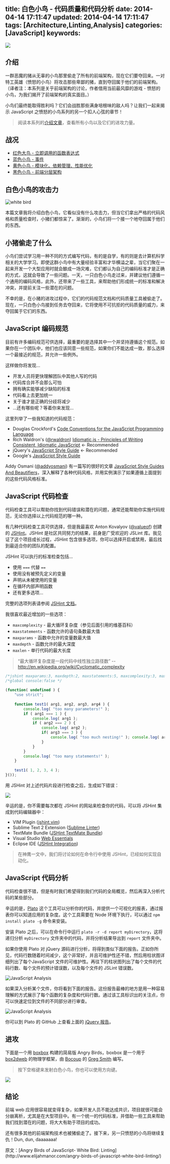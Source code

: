 title: 白色小鸟 - 代码质量和代码分析
date: 2014-04-14 17:11:47
updated: 2014-04-14 17:11:47
tags: [Architecture,Linting,Analysis]
categories: [JavaScript]
keywords:
---
![](http://bubkoo.qiniudn.com/angry-birds-of-javascript-white-bird-linting.jpg)

## 介绍
一群恶魔的猪从无辜的小鸟那里偷走了所有的前端架构，现在它们要夺回来。一对特工英雄（愤怒的小鸟）将攻击那些卑鄙的猪，直到夺回属于他们的前端架构。（译者注：本系列是关乎前端架构的讨论，作者借用当前最风靡的游戏 - 愤怒的小鸟，为我们揭开了前端架构的真实面目。）

小鸟们最终能取得胜利吗？它们会战胜那些满身培根味的敌人吗？让我们一起来揭示 JavaScript 之愤怒的小鸟系列的另一个扣人心弦的章节！

> 阅读本系列的[介绍文章](http://bubkoo.com/2014/03/28/angry-birds-of-javascript-series/)，查看所有小鸟以及它们的进攻力量。

## 战况

- [红色大鸟 - 立即调用的函数表达式](http://bubkoo.com/2014/03/28/angry-birds-of-javascript-red-bird-iife/)
- [蓝色小鸟 - 事件](http://bubkoo.com/2014/03/28/angry-birds-of-javascript-blue-bird-events/)
- [黄色小鸟 - 模块化、依赖管理、性能优化](http://bubkoo.com/2014/03/29/angry-birds-of-javascript-yellow-bird-requirejs/)
- [黑色小鸟 - 前端分层架构](http://bubkoo.com/2014/03/29/angry-birds-of-javascript-black-bird-backbone/)

## 白色小鸟的攻击力

![white bird](http://bubkoo.qiniudn.com/angry-birds-white-bird.png)

本篇文章我将介绍白色小鸟，它看似没有什么攻击力，但当它们拿出严格的代码风格和质量检查时，小猪们都惊呆了。渐渐的，小鸟们将一个接一个地夺回属于他们的东西。

<!--more-->

## 小猪偷走了什么

小鸟们尝试学习用一种不同的方式编写代码，有的是自学，有的则是去计算机科学相关的大学学习。即使这群小鸟中有大量经验丰富和才华横溢之辈，当它们聚在一起来开发一个大型应用时就会酿成一场灾难，它们都认为自己的编码标准才是正确的方式，这就会导致了一些问题。一天，一只白色小鸟走过来，并建议他们遵循一个通用的编码风格，此外，还带来了一些工具，来帮助他们形成统一的标准和解决冲突，并提前关注一些潜在的问题。

不幸的是，在小猪的进攻过程中，它们的代码规范文档和代码质量工具被偷走了。现在，一只白色小鸟接到任务去夺回来，它将使用不可抗拒的代码质量的威力，来夺回属于它们的东西。

## JavaScript 编码规范

目前有许多编码规范可供选择，最重要的是选择其中一个并坚持遵循这个规范。如果你在一个团队中，他们也应该同意一些规范，如果你们不能达成一致，那么选择一个最接近的规范，并允许一些例外。

这样做你将发现...

- 开发人员将更快理解团队中其他人写的代码
- 代码库合并不会那么可怕
- 拥有确实能够减少缺陷的标准
- 代码看上去更加统一
- 关于谁才是正确的分歧将减少
- ...还有哪些呢？等着你来发现...

这里列举了一些我知道的代码规范：

- Douglas Crockford's [Code Conventions for the JavaScript Programming Language](http://javascript.crockford.com/code.html)
- Rich Waldron's ([@rwaldron](http://twitter.com/rwaldron)) [Idiomatic.js - Principles of Writing Consistent, Idiomatic JavaScript](https://github.com/rwldrn/idiomatic.js) ← Recommended
- jQuery's [JavaScript Style Guide](http://contribute.jquery.org/style-guide/js/?rdfrom=http%3A%2F%2Fdocs.jquery.com%2Fmw%2Findex.php%3Ftitle%3DJQuery_Core_Style_Guidelines%26redirect%3Dno) ← Recommended
- Google's [JavaScript Style Guide](http://google-styleguide.googlecode.com/svn/trunk/javascriptguide.xml)

Addy Osmani ([@addyosmani](http://twitter.com/addyosmani)) 有一篇写的很好的文章 [JavaScript Style Guides And Beautifiers](http://addyosmani.com/blog/javascript-style-guides-and-beautifiers/)，深入解释了各种代码风格，并用实例演示了如果遵循上面提到的这些代码风格标准。

## JavaScript 代码检查

代码检查工具可以帮助你找到代码错误和潜在的问题，通常还能帮助你实施代码规范，无论你选择以上代码规范的哪一种。

有几种代码检查工具可供选择，但是我最喜欢 Anton Kovalyov ([@valueof](http://twitter.com/valueof)) 创建的 [JSHint](http://jshint.com/)。JSHint 是社区共同努力的结果，前身是广受欢迎的 JSLint 库。我见证了这个项目成长过程，JSHint 包含很多选项，你可以选择开启或禁用，最后找到最适合你的团队的配置。

JSHint 可以执行的标准检查包括...

- 使用 `===` 代替 `==` 
- 使用没有被预先定义的变量
- 声明从未被使用的变量
- 在循环内部声明函数
- 还有更多选项...

完整的选项列表请参阅 [JSHint 文档](http://jshint.com/docs/)。

我很喜欢最近增加的一些选项：

- `maxcomplexity` - 最大循环复杂度（参见后面引用的维基百科）
- `maxstatements` - 函数允许的语句条数最大值
- `maxparams` - 函数中允许的变量数最大值
- `maxdepth` - 函数允许的最大深度
- `maxlen` - 单行代码的最大长度

> “最大循环复杂度是一段代码中线性独立路径数” -- http://en.wikipedia.org/wiki/Cyclomatic_complexity

```javascript
/*jshint maxparams:3, maxdepth:2, maxstatements:5, maxcomplexity:3, maxlen:80 */
/*global console:false */
 
(function( undefined ) {
    "use strict";
 
    function test1( arg1, arg2, arg3, arg4 ) {
        console.log( "too many parameters!" );
        if ( arg1 === 1 ) {
            console.log( arg1 );
            if ( arg2 === 2 ) {
                console.log( arg2 );
                if( arg3 === 3 ) {
                    console.log( "too much nesting!" ); console.log( arg3 ); console.log( arg4 );
                }
            }
        }
        console.log( "too many statements!" );
    }
 
    test1( 1, 2, 3, 4 );
}());
```

用 JSHint 对上述代码片段进行检查之后，生成如下错误：

![](http://bubkoo.qiniudn.com/angry-birds-of-javascript-white-bird-linting-error.png)

辛运的是，你不需要每次都在 JSHint 的网站来检查你的代码，可以将 JSHint 集成到代码编辑器中：

- VIM Plugin ([jshint.vim](https://github.com/walm/jshint.vim))
- Sublime Text 2 Extension ([Sublime Linter](https://github.com/Kronuz/SublimeLinter))
- TextMate Bundle ([JSHint TextMate Bundle](http://fgnass.posterous.com/jslint-in-textmate))
- Visual Studio [Web Essentials](http://vswebessentials.com/)
- Eclipse IDE ([JSHint Integration](http://github.eclipsesource.com/jshint-eclipse/))

> 在神鹰一文中，我们将讨论如何在命令行中使用 JSHint，已经如何实现自动化。

## JavaScript 代码分析

代码检查很不错，但是有时我们希望得到我们代码的全局概览，然后再深入分析代码的某些部分。

辛运的是，[Plato](https://github.com/jsoverson/plato) 这个工具可以分析你的代码，并提供一个可视化的报表，通过报表你可以知道应用的复杂度。这个工具需要在 Node 环境下执行，可以通过 `npm install plato -g` 命令来安装。

安装 Plato 之后，可以在命令行中运行 `plato -r -d report myDirectory`，这将递归分析 `myDirectory` 文件夹中的代码，并将分析结果导出到 `report` 文件夹中。

如果你使用 Plato 对 jQuery 源码进行分析，将得到类似下面的报告。正如你所见，代码行数随着时间减少，这个非常好，并且可维护性还不错，然后用柱状图详细列出了每个JavaScript 文件的可维护性。再往下的柱状图列出了每个文件的代码行数、每个文件的预计错误数，以及每个文件的 JSLint 错误数。

![JavaScript Analysis](http://bubkoo.qiniudn.com/angry-birds-of-javascript-white-bird-javaScript-analysis.png)

如果深入分析某个文件，你将看到下面的报告。这份报告最棒的地方是用一种容易理解的方式展示了每个函数的复杂度和代码行数。通过该工具标识出的关注点，你可以快速定位到文件的不同部分进行审查。

![JavaScript Analysis](http://bubkoo.qiniudn.com/angry-birds-of-javascript-white-bird-javaScript-analysis-details.png)

你可以到 Plato 的 GitHub 上查看上面的 [jQuery 报告](http://jsoverson.github.com/plato/examples/jquery/)。

## 进攻

下面是一个用 [boxbox](http://incompl.github.com/boxbox/) 构建的简易版 Angry Birds，boxbox 是一个用于 [box2dweb](https://code.google.com/p/box2dweb/) 的物理学框架，由 [Bocoup](http://bocoup.com/) 的 [Greg Smith](http://twitter.com/_gsmith) 编写。

> 按下空格键来发射白色小鸟，你也可以使用方向键。

![](http://bubkoo.qiniudn.com/angry-birds-white-bird-attack.png)

## 结论

前端 web 应用很容易就变得复杂，如果开发人员不能达成共识，项目就很可能会分崩离析，尤其是在大型项目中。有一个统一的代码标准，并借助一些工具来帮助我们找到潜在的问题，将大大有助于项目的成功。

还有很多其他的前端架构技术也被猪偷走了。接下来，另一只愤怒的小鸟将继续复仇！Dun, dun, daaaaaaa!

<p class="j-quote">原文：[Angry Birds of JavaScript- White Bird: Linting](http://www.elijahmanor.com/angry-birds-of-javascript-white-bird-linting/)</p>

